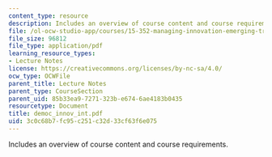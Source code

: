 ```yaml
---
content_type: resource
description: Includes an overview of course content and course requirements.
file: /ol-ocw-studio-app/courses/15-352-managing-innovation-emerging-trends-spring-2005/3c0c68b7fc95c251c32d33cf63f6e075_democ_innov_int.pdf
file_size: 96812
file_type: application/pdf
learning_resource_types:
- Lecture Notes
license: https://creativecommons.org/licenses/by-nc-sa/4.0/
ocw_type: OCWFile
parent_title: Lecture Notes
parent_type: CourseSection
parent_uid: 85b33ea9-7271-323b-e674-6ae4183b0435
resourcetype: Document
title: democ_innov_int.pdf
uid: 3c0c68b7-fc95-c251-c32d-33cf63f6e075
---
```

Includes an overview of course content and course requirements.